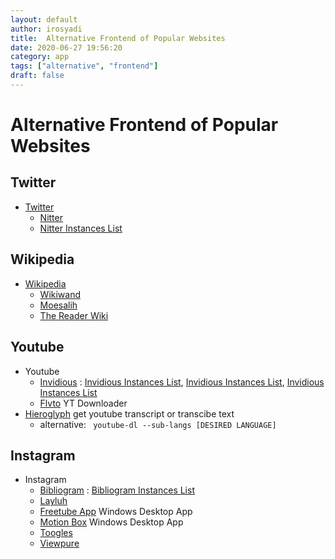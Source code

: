 ```yaml
---
layout: default
author: irosyadi
title:  Alternative Frontend of Popular Websites
date: 2020-06-27 19:56:20
category: app
tags: ["alternative", "frontend"]
draft: false
---
```


# Alternative Frontend of Popular Websites

## Twitter
- [Twitter](https://twitter.com/)
  - [Nitter](https://nitter.net/)
  - [Nitter Instances List](https://github.com/zedeus/nitter/wiki/Instances)

## Wikipedia
- [Wikipedia](https://www.wikipedia.org/)
  - [Wikiwand](https://www.wikiwand.com/)
  - [Moesalih](https://wikipedia.moesalih.com/)
  - [The Reader Wiki](https://thereaderwiki.com/en/)

## Youtube
- Youtube
  - [Invidious](https://invidio.us/) : [Invidious Instances List](https://instances.invidio.us/), [Invidious Instances List](https://github.com/iv-org/invidious/wiki/Invidious-Instances), [Invidious Instances List](https://github.com/iv-org/documentation/blob/master/Invidious-Instances.md)
  - [Flvto](https://flvto.video/) YT Downloader
- [Hieroglyph](https://hierogly.ph/) get youtube transcript or transcibe text
    - alternative: ` youtube-dl --sub-langs [DESIRED LANGUAGE]`

## Instagram
- Instagram
  - [Bibliogram](https://bibliogram.art/) : [Bibliogram Instances List](https://git.sr.ht/~cadence/bibliogram-docs/tree/master/docs/Instances.md)
  - [Layluh](https://www.layluh.com/)
  - [Freetube App](https://freetubeapp.io) Windows Desktop App
  - [Motion Box](https://www.viewpure.com/) Windows Desktop App
  - [Toogles](https://toogl.es/)
  - [Viewpure](https://www.viewpure.com/)